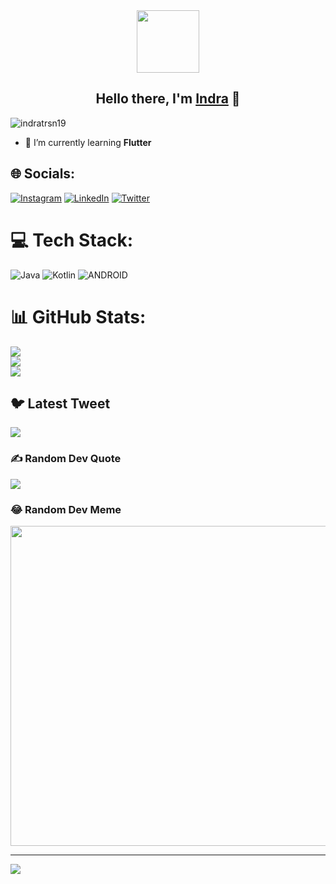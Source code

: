 <!-- ### Hi there 👋 -->

<!--
**indratrsn19/indratrsn19** is a ✨ _special_ ✨ repository because its `README.md` (this file) appears on your GitHub profile.

Here are some ideas to get you started:

- 🔭 I’m currently working on ...
- 🌱 I’m currently learning ...
- 👯 I’m looking to collaborate on ...
- 🤔 I’m looking for help with ...
- 💬 Ask me about ...
- 📫 How to reach me: ...
- 😄 Pronouns: ...
- ⚡ Fun fact: ...
-->
<div id="header" align="center">
  <img src="https://media.giphy.com/media/3oKIPnAiaMCws8nOsE/giphy.gif" width="100"/>
</div>

<h2 align="center">
Hello there, I'm <a href="https://github.com/indratrsn19" target="_blank" rel="noreferrer">Indra</a> 👋
</h2>

<p align="left"> <img src="https://komarev.com/ghpvc/?username=indratrsn19&label=Profile%20views&color=0e75b6&style=flat" alt="indratrsn19" /> </p>

- 🌱 I’m currently learning **Flutter**


## 🌐 Socials:
[![Instagram](https://img.shields.io/badge/Instagram-%23E4405F.svg?logo=Instagram&logoColor=white)](https://instagram.com/indratrsn) [![LinkedIn](https://img.shields.io/badge/LinkedIn-%230077B5.svg?logo=linkedin&logoColor=white)](https://linkedin.com/in/indra-trisno-bb802892) [![Twitter](https://img.shields.io/badge/Twitter-%231DA1F2.svg?logo=Twitter&logoColor=white)](https://twitter.com/indratrsn) 

# 💻 Tech Stack:
![Java](https://img.shields.io/badge/java-%23ED8B00.svg?style=flat&logo=java&logoColor=white) ![Kotlin](https://img.shields.io/badge/kotlin-%230095D5.svg?style=flat&logo=kotlin&logoColor=white) ![ANDROID](https://img.shields.io/badge/android-%2320232a.svg?style=flat&logo=android&logoColor=%a4c639)
# 📊 GitHub Stats:
![](https://github-readme-stats.vercel.app/api?username=indratrsn19&theme=radical&hide_border=false&include_all_commits=true&count_private=true)<br/>
![](https://github-readme-streak-stats.herokuapp.com/?user=indratrsn19&theme=radical&hide_border=false)<br/>
![](https://github-readme-stats.vercel.app/api/top-langs/?username=indratrsn19&theme=radical&hide_border=false&include_all_commits=true&count_private=true&layout=compact)

## 🐦 Latest Tweet
[![](https://gtce.itsvg.in/api?username=indratrsn)](https://github.com/VishwaGauravIn/github-twitter-card-embed)

### ✍️ Random Dev Quote
![](https://quotes-github-readme.vercel.app/api?type=horizontal&theme=radical)

### 😂 Random Dev Meme
<img src="https://rm.up.railway.app/" width="512px"/>

---
[![](https://visitcount.itsvg.in/api?id=indratrsn19&icon=2&color=0)](https://visitcount.itsvg.in)

<!-- Proudly created with GPRM ( https://gprm.itsvg.in ) -->
